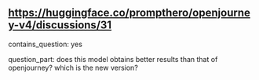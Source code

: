 ## https://huggingface.co/prompthero/openjourney-v4/discussions/31

contains_question: yes

question_part: does this model obtains better results than that of openjourney?
which is the new version?